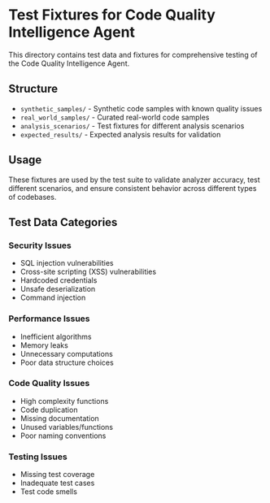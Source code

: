 # Test Fixtures for Code Quality Intelligence Agent

This directory contains test data and fixtures for comprehensive testing of the Code Quality Intelligence Agent.

## Structure

- `synthetic_samples/` - Synthetic code samples with known quality issues
- `real_world_samples/` - Curated real-world code samples
- `analysis_scenarios/` - Test fixtures for different analysis scenarios
- `expected_results/` - Expected analysis results for validation

## Usage

These fixtures are used by the test suite to validate analyzer accuracy, test different scenarios, and ensure consistent behavior across different types of codebases.

## Test Data Categories

### Security Issues
- SQL injection vulnerabilities
- Cross-site scripting (XSS) vulnerabilities
- Hardcoded credentials
- Unsafe deserialization
- Command injection

### Performance Issues
- Inefficient algorithms
- Memory leaks
- Unnecessary computations
- Poor data structure choices

### Code Quality Issues
- High complexity functions
- Code duplication
- Missing documentation
- Unused variables/functions
- Poor naming conventions

### Testing Issues
- Missing test coverage
- Inadequate test cases
- Test code smells